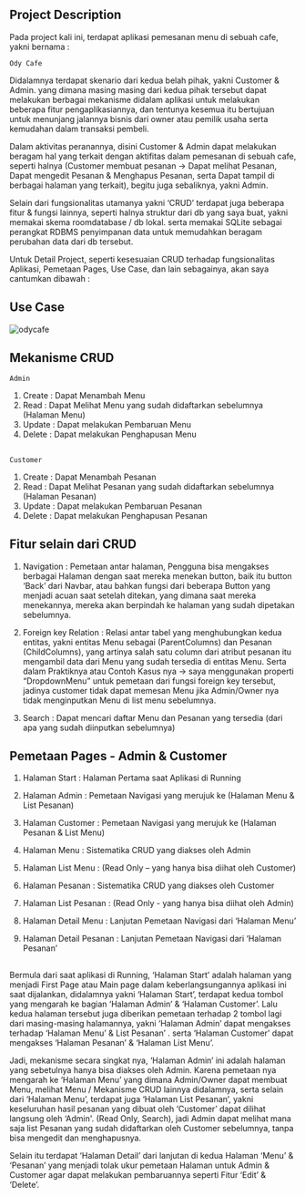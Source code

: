 ## Project Description
Pada project kali ini, terdapat aplikasi pemesanan menu di sebuah cafe, yakni bernama :

    Ody Cafe 

Didalamnya terdapat skenario dari kedua belah pihak, yakni Customer & Admin. yang dimana masing masing dari kedua pihak tersebut dapat melakukan berbagai mekanisme didalam aplikasi untuk melakukan beberapa fitur pengaplikasiannya, dan tentunya kesemua itu bertujuan untuk menunjang jalannya bisnis dari owner  atau pemilik usaha serta kemudahan dalam transaksi pembeli. 

Dalam aktivitas peranannya, disini Customer & Admin dapat melakukan beragam hal yang terkait dengan aktifitas dalam pemesanan di sebuah cafe, seperti halnya (Customer membuat pesanan -> Dapat melihat Pesanan, Dapat mengedit Pesanan & Menghapus Pesanan, serta Dapat tampil di berbagai halaman yang terkait), begitu juga sebaliknya, yakni Admin. 

Selain dari fungsionalitas utamanya yakni ‘CRUD’ terdapat juga beberapa fitur & fungsi lainnya, seperti halnya struktur dari db yang saya buat, yakni memakai skema roomdatabase / db lokal. serta memakai SQLite sebagai perangkat RDBMS penyimpanan data untuk memudahkan beragam perubahan data dari db tersebut.

Untuk Detail Project, seperti kesesuaian CRUD terhadap fungsionalitas Aplikasi, Pemetaan Pages, Use Case, dan lain sebagainya, akan saya cantumkan dibawah :

## Use Case
![odycafe](https://github.com/Aldayanday1/odycafe/assets/91641328/98f88f6b-0042-4c0e-8bca-333824cdedc3)


## Mekanisme CRUD 

    Admin 
1.	Create : Dapat Menambah Menu
2.	Read : Dapat Melihat Menu yang sudah didaftarkan sebelumnya (Halaman Menu)
3.	Update : Dapat melakukan Pembaruan Menu
4.	Delete : Dapat melakukan Penghapusan Menu

##

    Customer 
1.	Create : Dapat Menambah Pesanan
2.	Read : Dapat Melihat Pesanan yang sudah didaftarkan sebelumnya (Halaman Pesanan)
3.	Update : Dapat melakukan Pembaruan Pesanan
4.	Delete : Dapat melakukan Penghapusan Pesanan


## Fitur selain dari CRUD 

1.	Navigation : Pemetaan antar halaman, Pengguna bisa mengakses berbagai Halaman dengan saat mereka menekan button, baik itu button ‘Back’ dari Navbar, atau bahkan fungsi dari beberapa Button yang menjadi acuan saat setelah ditekan, yang dimana saat mereka menekannya, mereka akan berpindah ke halaman yang sudah dipetakan sebelumnya.

2.	Foreign key Relation : Relasi antar tabel yang menghubungkan kedua entitas, yakni entitas Menu sebagai (ParentColumns) dan Pesanan (ChildColumns), yang artinya salah satu column dari atribut pesanan itu mengambil data dari Menu yang sudah tersedia di entitas Menu. Serta dalam Praktiknya atau Contoh Kasus nya -> saya menggunakan properti “DropdownMenu” untuk pemetaan dari fungsi foreign key tersebut, jadinya customer tidak dapat memesan Menu jika Admin/Owner nya tidak menginputkan Menu di list menu sebelumnya. 

3.	Search : Dapat mencari daftar Menu dan Pesanan yang tersedia (dari apa yang sudah diinputkan sebelumnya) 

## Pemetaan Pages - Admin & Customer

1.	Halaman Start : Halaman Pertama saat Aplikasi di Running

2.	Halaman Admin : Pemetaan Navigasi yang merujuk ke (Halaman Menu & List Pesanan)
3.	Halaman Customer : Pemetaan Navigasi yang merujuk ke (Halaman Pesanan & List Menu)
4.	Halaman Menu : Sistematika CRUD yang diakses oleh Admin
5.	Halaman List Menu : (Read Only – yang hanya bisa diihat oleh Customer)
6.	Halaman Pesanan : Sistematika CRUD yang diakses oleh Customer
7.	Halaman List Pesanan : (Read Only - yang hanya bisa diihat oleh Admin)
8.	Halaman Detail Menu : Lanjutan Pemetaan Navigasi dari ‘Halaman Menu’
9.	Halaman Detail Pesanan : Lanjutan Pemetaan Navigasi dari ‘Halaman Pesanan’

## 

Bermula dari saat aplikasi di Running, ‘Halaman Start’ adalah halaman yang menjadi First Page atau Main page dalam keberlangsungannya aplikasi ini saat dijalankan, didalamnya yakni ‘Halaman Start’, terdapat kedua tombol yang mengarah ke bagian ‘Halaman Admin’ & ‘Halaman Customer’. Lalu kedua halaman tersebut juga diberikan pemetaan terhadap 2 tombol lagi dari masing-masing halamannya, yakni ‘Halaman Admin’ dapat mengakses terhadap ‘Halaman Menu’ & List Pesanan’ . serta ‘Halaman Customer’ dapat mengakses ‘Halaman Pesanan’ & ‘Halaman List Menu’.

Jadi, mekanisme secara singkat nya, ‘Halaman Admin’ ini adalah halaman yang sebetulnya hanya bisa diakses oleh Admin. Karena pemetaan nya mengarah ke ‘Halaman Menu’ yang dimana Admin/Owner dapat membuat Menu, melihat Menu / Mekanisme CRUD lainnya didalamnya, serta selain dari ‘Halaman Menu’, terdapat juga ‘Halaman List Pesanan’, yakni keseluruhan hasil pesanan yang dibuat oleh ‘Customer’ dapat dilihat langsung oleh ‘Admin'. (Read Only, Search), jadi Admin dapat melihat mana saja list Pesanan yang sudah didaftarkan oleh Customer sebelumnya, tanpa bisa mengedit dan menghapusnya.

Selain itu terdapat ‘Halaman Detail’ dari lanjutan di kedua Halaman ‘Menu’ & ‘Pesanan’ yang menjadi tolak ukur pemetaan Halaman untuk Admin & Customer agar dapat melakukan pembaruannya seperti Fitur ‘Edit’ & ‘Delete’.
